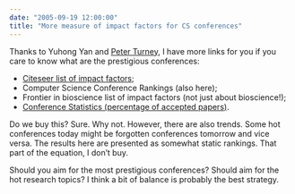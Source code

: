 ```yaml
---
date: "2005-09-19 12:00:00"
title: "More measure of impact factors for CS conferences"
---
```




Thanks to Yuhong Yan and [Peter Turney](http://www.apperceptual.com/), I have more links for you if you care to know what are the prestigious conferences:

- [Citeseer list of impact factors](https://citeseer.ist.psu.edu/myciteseer/login);
- Computer Science Conference Rankings (also here);
- Frontier in bioscience list of impact factors (not just about bioscience!);
- [Conference Statistics (percentage of accepted papers)](http://www.cs.ucsb.edu/%7Ealmeroth/conf/stats/).


Do we buy this? Sure. Why not.
However, there are also trends. Some hot conferences today might be forgotten conferences tomorrow and vice versa. The results here are presented as somewhat static rankings. That part of the equation, I don&rsquo;t buy.

Should you aim for the most prestigious conferences? Should aim for the hot research topics? I think a bit of balance is probably the best strategy.

